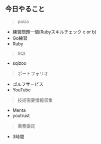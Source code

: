 ## 今日やること


> paiza
- 練習問題一個(Rubyスキルチェック c or b) 
- Go練習
- Ruby

> SQL
- sqlzoo

> ポートフォリオ
- ゴルフサービス
- YouTube




> 技術需要情報収集
- Menta
- youtrust

> 業務委託
- 3時間
